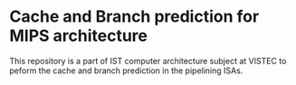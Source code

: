 # Cache and Branch prediction for MIPS architecture

This repository is a part of IST computer architecture subject at VISTEC to peform the cache and branch prediction in the pipelining ISAs.


